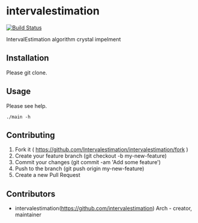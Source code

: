 # intervalestimation

[![Build Status](https://travis-ci.org/intervalestimation/intervalestimation.svg?branch=master)](https://travis-ci.org/intervalestimation/intervalestimation)

IntervalEstimation algorithm crystal impelment

## Installation

Please git clone.

## Usage

Please see help.

```
./main -h
```

## Contributing

1. Fork it ( https://github.com/Intervalestimation/intervalestimation/fork )
2. Create your feature branch (git checkout -b my-new-feature)
3. Commit your changes (git commit -am 'Add some feature')
4. Push to the branch (git push origin my-new-feature)
5. Create a new Pull Request

## Contributors

- intervalestimation(https://github.com/intervalestimation) Arch - creator, maintainer
